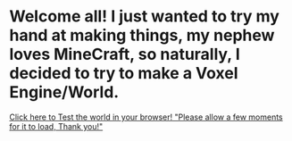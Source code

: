 # Welcome all! I just wanted to try my hand at making things, my nephew loves MineCraft, so naturally, I decided to try to make a Voxel Engine/World.

[Click here to Test the world in your browser! "Please allow a few moments for it to load, Thank you!"](https://sleepyprogrammer1012.github.io/Voxel-world_HTML/)
